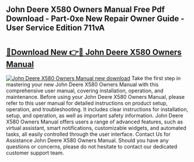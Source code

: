 ## John Deere X580 Owners Manual Free Pdf Download - Part-0xe New Repair Owner Guide - User Service Edition 711vA

# <h2><a href="http://bc14552.oget.top/?id=John+Deere+X580+Owners+Manual">🔗Download New 👉🔴 John Deere X580 Owners Manual</a></h2>

[![John Deere X580 Owners Manual new download](https://i.imgur.com/5g1atiW.png)](http://bc14552.oget.top/?id=John+Deere+X580+Owners+Manual)
Take the first step in mastering your new John Deere X580 Owners Manual with this comprehensive user manual, covering installation, operation, and maintenance. Before using your John Deere X580 Owners Manual, please refer to this user manual for detailed instructions on product setup, operation, and troubleshooting. It includes clear instructions for installation, setup, and operation, as well as important safety information. John Deere X580 Owners Manual offers users a range of advanced features, such as virtual assistant, smart notifications, customizable widgets, and automated tasks, all easily controlled through the user interface. Contact Us for Assistance John Deere X580 Owners Manual. Should you have any questions or concerns, please do not hesitate to contact our dedicated customer support team.
